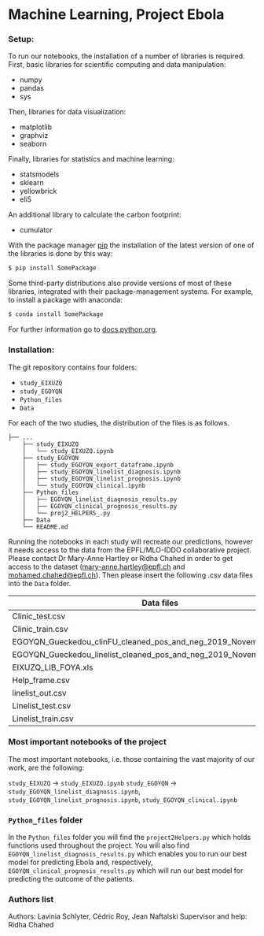 # Machine Learning, Project Ebola

### Setup:

To run our notebooks, the installation of a number of libraries is required. 
First, basic libraries for scientific computing and data manipulation:
  - numpy
  - pandas
  - sys
  
Then, libraries for data visualization:
  - matplotlib
  - graphviz
  - seaborn

Finally, libraries for statistics and machine learning: 
  - statsmodels
  - sklearn
  - yellowbrick
  - eli5
 
An additional library to calculate the carbon footprint:
  - cumulator 

With the package manager [pip](https://pip.pypa.io/en/stable/) the installation of the latest version of one of the libraries is done by this way:
```sh
$ pip install SomePackage
```
Some third-party distributions also provide versions of most of these libraries, integrated with their package-management systems. 
For example, to install a package with anaconda:
```sh
$ conda install SomePackage
```
For further information go to  [docs.python.org](https://docs.python.org/fr/3.6/installing/index.html). 

### Installation:

The git repository contains four folders:
- `study_EIXUZQ`
- `study_EGOYQN`
- `Python_files`
- `Data`

For each of the two studies, the distribution of the files is as follows. 
    
    ├── ...
        ├── study_EIXUZQ                  
        │   └── study_EIXUZQ.ipynb
        ├── study_EGOYQN  
        │   ├── study_EGOYQN_export_dataframe.ipynb
        │   ├── study_EGOYQN_linelist_diagnosis.ipynb
        │   ├── study_EGOYQN_linelist_prognosis.ipynb
        │   └── study_EGOYQN_clinical.ipynb
        ├── Python_files
        │   ├── EGOYQN_linelist_diagnosis_results.py
        │   ├── EGOYQN_clinical_prognosis_results.py
        │   └── proj2_HELPERS_.py
        ├── Data
        └── README.md
    
Running the notebooks in each study will recreate our predictions, however it needs access to the data from the EPFL/MLO-IDDO collaborative project. Please contact Dr Mary-Anne Hartley or Ridha Chahed in order to get access to the dataset (mary-anne.hartley@epfl.ch and mohamed.chahed@epfl.ch). Then please insert the following .csv data files into the `Data` folder.

| Data files |
| ------ |
| Clinic_test.csv |
| Clinic_train.csv |
| EGOYQN_Gueckedou_clinFU_cleaned_pos_and_neg_2019_November.csv |
| EGOYQN_Gueckedou_linelist_cleaned_pos_and_neg_2019_November_ANSI.csv |
| EIXUZQ_LIB_FOYA.xls |
| Help_frame.csv |
| linelist_out.csv |
| Linelist_test.csv |
| Linelist_train.csv |

### Most important notebooks of the project 

The most important notebooks, i.e. those containing the vast majority of our work, are the following:

`study_EIXUZQ` → `study_EIXUZQ.ipynb`
`study_EGOYQN` → `study_EGOYQN_linelist_diagnosis.ipynb`, `study_EGOYQN_linelist_prognosis.ipynb`, `study_EGOYQN_clinical.ipynb`


### `Python_files` folder 

In the `Python_files` folder you will find the `project2Helpers.py` which holds functions used throughout the project. You will also find `EGOYQN_linelist_diagnosis_results.py` which enables you to run our best model for predicting Ebola and, respectively, `EGOYQN_clinical_prognosis_results.py` which will run our best model for predicting the outcome of the patients. 

### Authors list

Authors: Lavinia Schlyter, Cédric Roy, Jean Naftalski 
Supervisor and help: Ridha Chahed

